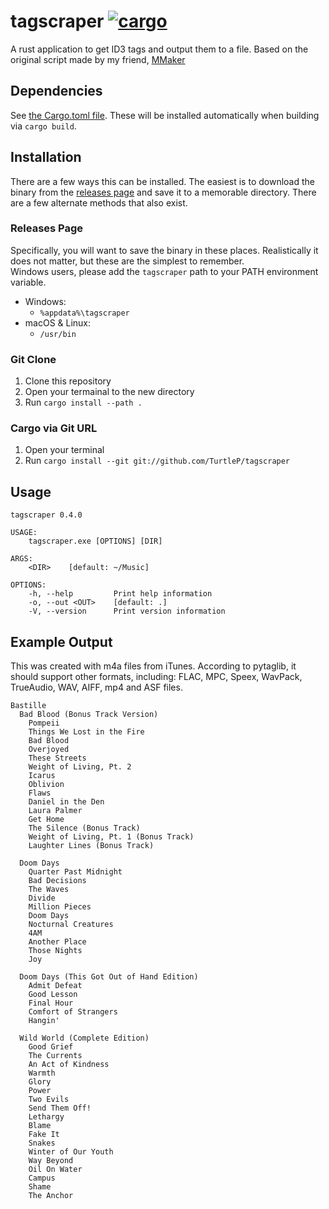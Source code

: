 # tagscraper [![cargo](https://github.com/TurtleP/tagscraper/actions/workflows/rust.yml/badge.svg)](https://github.com/TurtleP/tagscraper/actions/workflows/rust.yml)

A rust application to get ID3 tags and output them to a file.
Based on the original script made by my friend, [MMaker](https://github.com/stysmmaker)

## Dependencies

See [the Cargo.toml file](Cargo.toml). These will be installed automatically when building via `cargo build`.

## Installation

There are a few ways this can be installed. The easiest is to download the binary from the [releases page](https://github.com/TurtleP/tagscraper) and save it to a memorable directory. There are a few alternate methods that also exist.

### Releases Page

Specifically, you will want to save the binary in these places. Realistically it does not matter, but these are the simplest to remember.<br>
Windows users, please add the `tagscraper` path to your PATH environment variable.

- Windows:
  - `%appdata%\tagscraper`
- macOS & Linux:
  - `/usr/bin`


### Git Clone

1. Clone this repository
2. Open your termainal to the new directory
3. Run `cargo install --path .`

### Cargo via Git URL

1. Open your terminal
2. Run `cargo install --git git://github.com/TurtleP/tagscraper`

## Usage

```
tagscraper 0.4.0

USAGE:
    tagscraper.exe [OPTIONS] [DIR]

ARGS:
    <DIR>    [default: ~/Music]

OPTIONS:
    -h, --help         Print help information
    -o, --out <OUT>    [default: .]
    -V, --version      Print version information
```

## Example Output

This was created with m4a files from iTunes. According to pytaglib, it should support other formats, including: FLAC, MPC, Speex, WavPack, TrueAudio, WAV, AIFF, mp4 and ASF files.

```
Bastille
  Bad Blood (Bonus Track Version)
    Pompeii
    Things We Lost in the Fire
    Bad Blood
    Overjoyed
    These Streets
    Weight of Living, Pt. 2
    Icarus
    Oblivion
    Flaws
    Daniel in the Den
    Laura Palmer
    Get Home
    The Silence (Bonus Track)
    Weight of Living, Pt. 1 (Bonus Track)
    Laughter Lines (Bonus Track)

  Doom Days
    Quarter Past Midnight
    Bad Decisions
    The Waves
    Divide
    Million Pieces
    Doom Days
    Nocturnal Creatures
    4AM
    Another Place
    Those Nights
    Joy

  Doom Days (This Got Out of Hand Edition)
    Admit Defeat
    Good Lesson
    Final Hour
    Comfort of Strangers
    Hangin'

  Wild World (Complete Edition)
    Good Grief
    The Currents
    An Act of Kindness
    Warmth
    Glory
    Power
    Two Evils
    Send Them Off!
    Lethargy
    Blame
    Fake It
    Snakes
    Winter of Our Youth
    Way Beyond
    Oil On Water
    Campus
    Shame
    The Anchor
```
